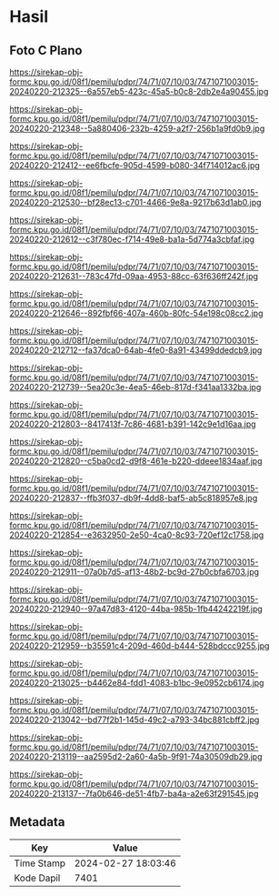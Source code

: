 # Hasil

## Foto C Plano

https://sirekap-obj-formc.kpu.go.id/08f1/pemilu/pdpr/74/71/07/10/03/7471071003015-20240220-212325--6a557eb5-423c-45a5-b0c8-2db2e4a90455.jpg

https://sirekap-obj-formc.kpu.go.id/08f1/pemilu/pdpr/74/71/07/10/03/7471071003015-20240220-212348--5a880406-232b-4259-a2f7-256b1a9fd0b9.jpg

https://sirekap-obj-formc.kpu.go.id/08f1/pemilu/pdpr/74/71/07/10/03/7471071003015-20240220-212412--ee6fbcfe-905d-4599-b080-34f714012ac6.jpg

https://sirekap-obj-formc.kpu.go.id/08f1/pemilu/pdpr/74/71/07/10/03/7471071003015-20240220-212530--bf28ec13-c701-4466-9e8a-9217b63d1ab0.jpg

https://sirekap-obj-formc.kpu.go.id/08f1/pemilu/pdpr/74/71/07/10/03/7471071003015-20240220-212612--c3f780ec-f714-49e8-ba1a-5d774a3cbfaf.jpg

https://sirekap-obj-formc.kpu.go.id/08f1/pemilu/pdpr/74/71/07/10/03/7471071003015-20240220-212631--783c47fd-09aa-4953-88cc-63f636ff242f.jpg

https://sirekap-obj-formc.kpu.go.id/08f1/pemilu/pdpr/74/71/07/10/03/7471071003015-20240220-212646--892fbf66-407a-460b-80fc-54e198c08cc2.jpg

https://sirekap-obj-formc.kpu.go.id/08f1/pemilu/pdpr/74/71/07/10/03/7471071003015-20240220-212712--fa37dca0-64ab-4fe0-8a91-43499ddedcb9.jpg

https://sirekap-obj-formc.kpu.go.id/08f1/pemilu/pdpr/74/71/07/10/03/7471071003015-20240220-212739--5ea20c3e-4ea5-46eb-817d-f341aa1332ba.jpg

https://sirekap-obj-formc.kpu.go.id/08f1/pemilu/pdpr/74/71/07/10/03/7471071003015-20240220-212803--8417413f-7c86-4681-b391-142c9e1d16aa.jpg

https://sirekap-obj-formc.kpu.go.id/08f1/pemilu/pdpr/74/71/07/10/03/7471071003015-20240220-212820--c5ba0cd2-d9f8-461e-b220-ddeee1834aaf.jpg

https://sirekap-obj-formc.kpu.go.id/08f1/pemilu/pdpr/74/71/07/10/03/7471071003015-20240220-212837--ffb3f037-db9f-4dd8-baf5-ab5c818957e8.jpg

https://sirekap-obj-formc.kpu.go.id/08f1/pemilu/pdpr/74/71/07/10/03/7471071003015-20240220-212854--e3632950-2e50-4ca0-8c93-720ef12c1758.jpg

https://sirekap-obj-formc.kpu.go.id/08f1/pemilu/pdpr/74/71/07/10/03/7471071003015-20240220-212911--07a0b7d5-af13-48b2-bc9d-27b0cbfa6703.jpg

https://sirekap-obj-formc.kpu.go.id/08f1/pemilu/pdpr/74/71/07/10/03/7471071003015-20240220-212940--97a47d83-4120-44ba-985b-1fb44242219f.jpg

https://sirekap-obj-formc.kpu.go.id/08f1/pemilu/pdpr/74/71/07/10/03/7471071003015-20240220-212959--b35591c4-209d-460d-b444-528bdccc9255.jpg

https://sirekap-obj-formc.kpu.go.id/08f1/pemilu/pdpr/74/71/07/10/03/7471071003015-20240220-213025--b4462e84-fdd1-4083-b1bc-9e0952cb6174.jpg

https://sirekap-obj-formc.kpu.go.id/08f1/pemilu/pdpr/74/71/07/10/03/7471071003015-20240220-213042--bd77f2b1-145d-49c2-a793-34bc881cbff2.jpg

https://sirekap-obj-formc.kpu.go.id/08f1/pemilu/pdpr/74/71/07/10/03/7471071003015-20240220-213119--aa2595d2-2a60-4a5b-9f91-74a30509db29.jpg

https://sirekap-obj-formc.kpu.go.id/08f1/pemilu/pdpr/74/71/07/10/03/7471071003015-20240220-213137--7fa0b646-de51-4fb7-ba4a-a2e63f291545.jpg


## Metadata

| Key        | Value               |
| ---------- | ------------------- |
| Time Stamp | 2024-02-27 18:03:46 |
| Kode Dapil | 7401                |



